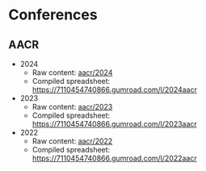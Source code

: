 # Conferences

## AACR

- 2024
  - Raw content: [aacr/2024](aacr/2024)
  - Compiled spreadsheet: https://7110454740866.gumroad.com/l/2024aacr
- 2023
  - Raw content: [aacr/2023](aacr/2023)
  - Compiled spreadsheet: https://7110454740866.gumroad.com/l/2023aacr
- 2022
  - Raw content: [aacr/2022](aacr/2022)
  - Compiled spreadsheet: https://7110454740866.gumroad.com/l/2022aacr

